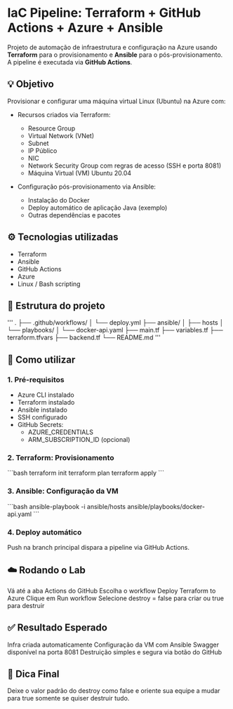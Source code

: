 # IaC Pipeline: Terraform + GitHub Actions + Azure + Ansible

Projeto de automação de infraestrutura e configuração na Azure usando **Terraform** para o provisionamento e **Ansible** para o pós-provisionamento. A pipeline é executada via **GitHub Actions**.

## 💡 Objetivo

Provisionar e configurar uma máquina virtual Linux (Ubuntu) na Azure com:

- Recursos criados via Terraform:
  - Resource Group
  - Virtual Network (VNet)
  - Subnet
  - IP Público
  - NIC
  - Network Security Group com regras de acesso (SSH e porta 8081)
  - Máquina Virtual (VM) Ubuntu 20.04

- Configuração pós-provisionamento via Ansible:
  - Instalação do Docker
  - Deploy automático de aplicação Java (exemplo)
  - Outras dependências e pacotes

## ⚙️ Tecnologias utilizadas

- Terraform
- Ansible
- GitHub Actions
- Azure
- Linux / Bash scripting

## 📁 Estrutura do projeto

'''
.
├── .github/workflows/
│   └── deploy.yml
├── ansible/
│   ├── hosts
│   └── playbooks/
│       └── docker-api.yaml
├── main.tf
├── variables.tf
├── terraform.tfvars
├── backend.tf
└── README.md
'''

## 🚀 Como utilizar

### 1. Pré-requisitos

- Azure CLI instalado
- Terraform instalado
- Ansible instalado
- SSH configurado
- GitHub Secrets:
  - AZURE_CREDENTIALS
  - ARM_SUBSCRIPTION_ID (opcional)

### 2. Terraform: Provisionamento

\`\`\`bash
terraform init
terraform plan
terraform apply
\`\`\`

### 3. Ansible: Configuração da VM

\`\`\`bash
ansible-playbook -i ansible/hosts ansible/playbooks/docker-api.yaml
\`\`\`

### 4. Deploy automático

Push na branch principal dispara a pipeline via GitHub Actions.
## ☁️ Rodando o Lab

Vá até a aba Actions do GitHub
Escolha o workflow Deploy Terraform to Azure
Clique em Run workflow
Selecione destroy = false para criar ou true para destruir

## ✅ Resultado Esperado

Infra criada automaticamente
Configuração da VM com Ansible
Swagger disponível na porta 8081
Destruição simples e segura via botão do GitHub

## 🧹 Dica Final
Deixe o valor padrão do destroy como false e oriente sua equipe a mudar para true somente se quiser destruir tudo.
